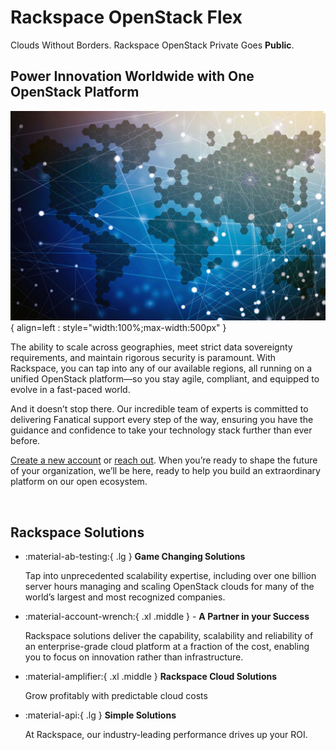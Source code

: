 <meta http-equiv="refresh" content="45">

# Rackspace OpenStack Flex

Clouds Without Borders. Rackspace OpenStack Private Goes __Public__.

## Power Innovation Worldwide with One OpenStack Platform

![Rackspace OpenStack Software](assets/images/cloud-anywhere.png){ align=left : style="width:100%;max-width:500px" }

The ability to scale across geographies, meet strict data sovereignty requirements, and maintain rigorous security
is paramount. With Rackspace, you can tap into any of our available regions, all running on a unified OpenStack
platform—so you stay agile, compliant, and equipped to evolve in a fast-paced world.

And it doesn’t stop there. Our incredible team of experts is committed to delivering Fanatical support every step
of the way, ensuring you have the guidance and confidence to take your technology stack further than ever before.

[Create a new account](https://cart.rackspace.com/cloud) or [reach out](https://www.rackspace.com/cloud/openstack/private).
When you’re ready to shape the future of your organization, we’ll be here, ready to help you build an extraordinary
platform on our open ecosystem.

<br clear="left">

## Rackspace Solutions

<div class="grid cards" markdown>

- :material-ab-testing:{ .lg } __Game Changing Solutions__

    Tap into unprecedented scalability expertise, including over one billion server hours managing
    and scaling OpenStack clouds for many of the world’s largest and most recognized companies.

- :material-account-wrench:{ .xl .middle } - __A Partner in your Success__

    Rackspace solutions deliver the capability, scalability and reliability of an enterprise-grade
    cloud platform at a fraction of the cost, enabling you to focus on innovation rather than
    infrastructure.

- :material-amplifier:{ .xl .middle } __Rackspace Cloud Solutions__

    Grow profitably with predictable cloud costs

- :material-api:{ .lg } __Simple Solutions__

    At Rackspace, our industry-leading performance drives up your ROI.

</div>
